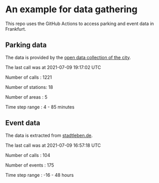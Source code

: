 # An example for data gathering

This repo uses the GitHub Actions to access parking and event data in Frankfurt.

## Parking data
The data is provided by the [open data collection of the city](https://www.offenedaten.frankfurt.de/).

The last call was at 2021-07-09 19:17:02 UTC

Number of calls   : 1221

Number of stations:   18

Number of areas   :    5

Time step range   :    4 -   85 minutes


## Event data
The data is extracted from [stadtleben.de](https://stadtleben.de/frankfurt/).

The last call was at 2021-07-09 16:57:18 UTC

Number of calls   : 104

Number of events  : 175

Time step range   : -16 -  48 hours

